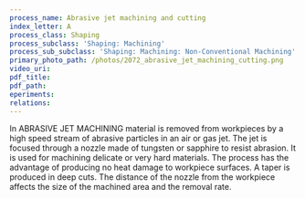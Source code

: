 ```yaml
---
process_name: Abrasive jet machining and cutting
index_letter: A
process_class: Shaping
process_subclass: 'Shaping: Machining'
process_sub_subclass: 'Shaping: Machining: Non-Conventional Machining'
primary_photo_path: /photos/2072_abrasive_jet_machining_cutting.png
video_uri:
pdf_title:
pdf_path:
eperiments:
relations:
---
```


In ABRASIVE JET MACHINING material is removed from workpieces by a high speed stream of abrasive particles in an air or gas jet. The jet is focused through a nozzle made of tungsten or sapphire to resist abrasion. It is used for machining delicate or very hard materials. The process has the advantage of producing no heat damage to workpiece surfaces. A taper is produced in deep cuts. The distance of the nozzle from the workpiece affects the size of the machined area and the removal rate.
